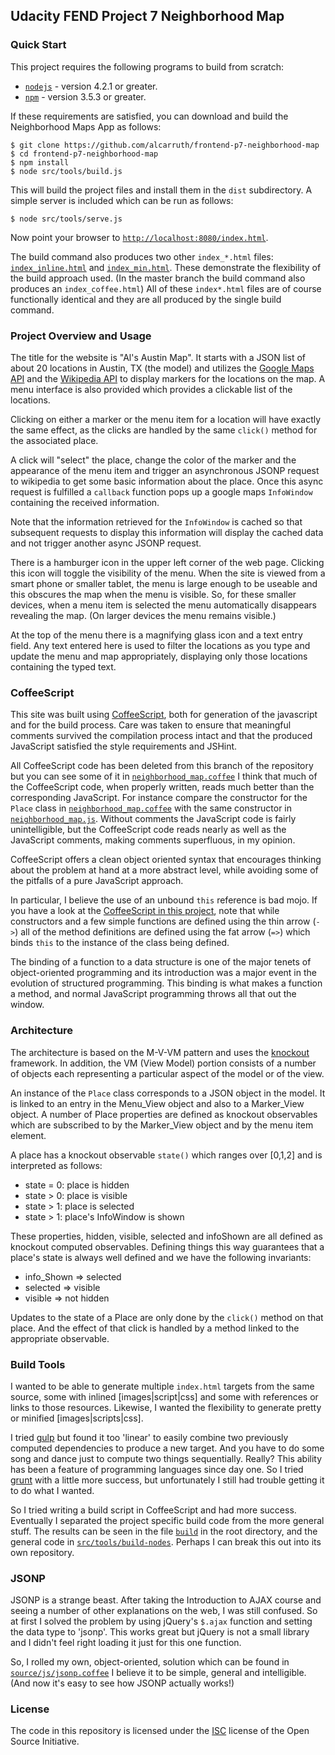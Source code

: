 
## Udacity FEND Project 7 Neighborhood Map

### Quick Start

This project requires the following programs to build from scratch:

 - [`nodejs`](https://nodejs.org/en/) - version 4.2.1 or greater.
 - [`npm`](https://www.npmjs.com/) - version 3.5.3 or greater.

If these requirements are satisfied, you can download and build the
Neighborhood Maps App as follows:

```
$ git clone https://github.com/alcarruth/frontend-p7-neighborhood-map
$ cd frontend-p7-neighborhood-map
$ npm install
$ node src/tools/build.js
```

This will build the project files and install them in the `dist`
subdirectory.  A simple server is included which
can be run as follows:

```
$ node src/tools/serve.js
```

Now point your browser to
[`http://localhost:8080/index.html`](http://localhost:8080/index.html).

The build command also produces two other `index_*.html` files:
[`index_inline.html`](http://localhost:8080/index_inline.html) and
[`index_min.html`](http://localhost:8080/index_min.html).  These
demonstrate the flexibility of the build approach used. (In the master
branch the build command also produces an `index_coffee.html`)  All of
these `index*.html` files are of course functionally identical and they
are all produced by the single build command.


### Project Overview and Usage

The title for the website is "Al's Austin Map".  It starts with a JSON list
of about 20 locations in Austin, TX (the model) and utilizes the
[Google Maps API](https://developers.google.com/maps/) and the
[Wikipedia API](https://www.mediawiki.org/wiki/API:Main_page) to
display markers for the locations on the map.  A menu interface is
also provided which provides a clickable list of the locations.

Clicking on either a marker or the menu item for a location will have
exactly the same effect, as the clicks are handled by the same
`click()` method for the associated place.

A click will "select" the place, change the color of the
marker and the appearance of the menu item and trigger an asynchronous 
JSONP request to wikipedia to get some
basic information about the place.  Once this async request is
fulfilled a `callback` function pops up a google maps `InfoWindow`
containing the received information.

Note that the information retrieved for the `InfoWindow` is cached so
that subsequent requests to display this information will display the
cached data and not trigger another async JSONP request.

There is a hamburger icon in the upper left corner of the web page.
Clicking this icon will toggle the visibility of the menu.  When the
site is viewed from a smart phone or smaller tablet, the menu is large
enough to be useable and this obscures the map when the menu is
visible.  So, for these smaller devices, when a menu item is selected
the menu automatically disappears revealing the map.  (On larger
devices the menu remains visible.)

At the top of the menu there is a magnifying glass icon and a text
entry field.  Any text entered here is used to filter the locations as
you type and update the menu and map appropriately, displaying only
those locations containing the typed text.

### CoffeeScript

This site was built using [CoffeeScript](http://coffeescript.org/),
both for generation of the javascript and for the build process.  Care
was taken to ensure that meaningful comments survived the compilation
process intact and that the produced JavaScript satisfied the style
requirements and JSHint. 

All CoffeeScript code has been deleted from this branch of the repository
but you can see some of it in 
[`neighborhood_map.coffee`](https://github.com/alcarruth/frontend-p7-neighborhood-map/blob/master/src/js/neighborhood_map.coffee)
I think that much of the CoffeeScript code, when properly 
written, reads much better than the corresponding JavaScript.  For instance
compare the constructor for the `Place` class in [`neighborhood_map.coffee`](https://github.com/alcarruth/frontend-p7-neighborhood-map/blob/master/src/js/neighborhood_map.coffee#L199) with the same constructor in [`neighborhood_map.js`](https://github.com/alcarruth/frontend-p7-neighborhood-map/blob/resubmit/src/js/neighborhood_map.js#L283).  Without comments the JavaScript code is fairly unintelligible, but the CoffeeScript code reads nearly
as well as the JavaScript comments, making comments superfluous, in my opinion.

CoffeeScript offers a clean object
oriented syntax that encourages thinking about the problem at hand at
a more abstract level, while avoiding some of the pitfalls of a pure
JavaScript approach.

In particular, I believe the use of an unbound `this` reference is bad
mojo. If you have a look at the [CoffeeScript in this project](https://github.com/alcarruth/frontend-p7-neighborhood-map/tree/master/src/js), note
that while constructors and a few simple functions are defined using
the thin arrow (`->`) all of the method definitions are defined
using the fat arrow (`=>`) which binds `this` to the instance of
the class being defined.

The binding of a function to a data structure is one of the major
tenets of object-oriented programming and its introduction was a major
event in the evolution of structured programming. This binding is what
makes a function a method, and normal JavaScript programming throws all
that out the window.

### Architecture

The architecture is based on the M-V-VM pattern and uses the
[knockout](http://knockoutjs.com/) framework.  In addition, the VM
(View Model) portion consists of a number of objects each representing
a particular aspect of the model or of the view.

An instance of the `Place` class corresponds to a JSON object in the
model.  It is linked to an entry in the Menu_View object and also to a
Marker_View object.  A number of Place properties are defined as
knockout observables which are subscribed to by the Marker_View object
and by the menu item element.

A place has a knockout observable `state()` which ranges over [0,1,2]
and is interpreted as follows:

 - state = 0: place is hidden
 - state > 0: place is visible
 - state > 1: place is selected
 - state > 1: place's InfoWindow is shown

These properties, hidden, visible, selected and infoShown are all
defined as knockout computed observables.  Defining things this way
guarantees that a place's state is always well defined
and we have the following invariants:

 - info_Shown => selected
 - selected => visible
 - visible => not hidden 

Updates to the state of a Place are only done by the `click()` method
on that place.  And the effect of that click is handled by a method
linked to the appropriate observable.


### Build Tools

I wanted to be able to generate multiple `index.html` targets from the
same source, some with inlined [images|script|css] and some with
references or links to those resources.  Likewise, I wanted the
flexibility to generate pretty or minified [images|scripts|css].

I tried [gulp](http://gulpjs.com/) but found it too 'linear' to easily
combine two previously computed dependencies to produce a new target.
And you have to do some song and dance just to compute two things
sequentially.  Really?  This ability has been a feature of programming
languages since day one.  So I tried [grunt](http://gruntjs.com/) with
a little more success, but unfortunately I still had trouble getting
it to do what I wanted.

So I tried writing a build script in CoffeeScript and had more
success.  Eventually I separated the project specific build code from
the more general stuff.  The results can be seen in the file
[`build`](https://github.com/alcarruth/frontend-p7-neighborhood-map/blob/master/build)
in the root directory, and the general code in
[`src/tools/build-nodes`](https://github.com/alcarruth/frontend-p7-neighborhood-map/blob/master/src/tools/build-nodes/index.coffee). Perhaps
I can break this out into its own repository.


### JSONP

JSONP is a strange beast.  After taking the Introduction to AJAX
course and seeing a number of other explanations on the web, I was
still confused.  So at first I solved the problem by using jQuery's
`$.ajax` function and setting the data type to 'jsonp'.  This works
great but jQuery is not a small library and I didn't feel right
loading it just for this one function.

So, I rolled my own, object-oriented, solution which can be found in
[`source/js/jsonp.coffee`](https://github.com/alcarruth/frontend-p7-neighborhood-map/blob/master/src/js/jsonp.coffee)
I believe it to be simple, general and intelligible.  (And now it's easy to
see how JSONP actually works!)


### License

The code in this repository is licensed under the [ISC](https://opensource.org/licenses/ISC) license of the Open Source Initiative.
